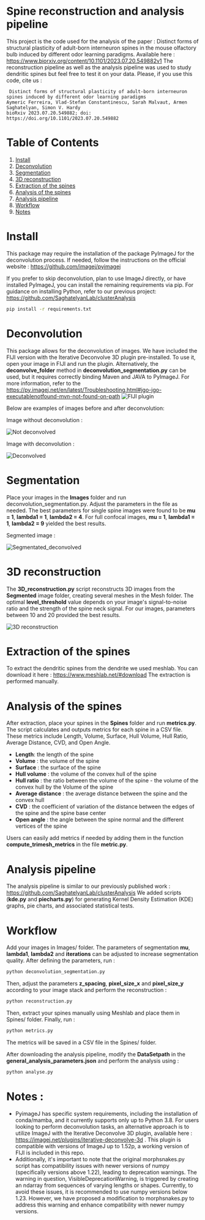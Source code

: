 # Spine reconstruction and analysis pipeline

This project is the code used for the analysis of the paper : Distinct forms of structural plasticity of adult-born interneuron spines in the mouse olfactory bulb induced by different odor learning paradigms. Available here : https://www.biorxiv.org/content/10.1101/2023.07.20.549882v1
The reconstruction pipeline as well as the analysis pipeline was used to study dendritic spines but feel free to test it on your data. Please, if you use this code, cite us :
```
 Distinct forms of structural plasticity of adult-born interneuron spines induced by different odor learning paradigms
Aymeric Ferreira, Vlad-Stefan Constantinescu, Sarah Malvaut, Armen Saghatelyan, Simon V. Hardy
bioRxiv 2023.07.20.549882; doi: https://doi.org/10.1101/2023.07.20.549882 
```

# Table of Contents
1. [Install](#Install)
2. [Deconvolution](#Deconvolution)
3. [Segmentation](#Segmentation)
4. [3D reconstruction](#3D-reconstruction)
5. [Extraction of the spines](#Extraction-of-the-spines)
6. [Analysis of the spines](#Analysis-of-the-spines)
7. [Analysis pipeline](#Analysis-pipeline)
8. [Workflow](#Workflow)
9. [Notes](#Notes)

# Install

This package may require the installation of the package PyImageJ for the deconvolution process. If needed, follow the instructions on the official website : https://github.com/imagej/pyimagej

 If you prefer to skip deconvolution, plan to use ImageJ directly, or have installed PyImageJ, you can install the remaining requirements via pip. For guidance on installing Python, refer to our previous project:  https://github.com/SaghatelyanLab/clusterAnalysis


```bash
pip install -r requirements.txt
```

# Deconvolution

This package allows for the deconvolution of images. We have included the FIJI version with the Iterative Deconvolve 3D plugin pre-installed. To use it, open your image in FIJI and run the plugin. Alternatively, the **deconvolve_folder** method in **deconvolution_segmentation.py** can be used, but it requires correctly binding Maven and JAVA to PyImageJ. For more information, refer to the https://py.imagej.net/en/latest/Troubleshooting.html#jgo-jgo-executablenotfound-mvn-not-found-on-path
![FIJI plugin](github_images/fiji_plugin.png)

Below are examples of images before and after deconvolution:

Image without deconvolution :

![Not deconvolved](github_images/MAX_not_deconvolved.png)

Image with deconvolution :

![Deconvolved](github_images/MAX_deconvolved.png)

# Segmentation

Place your images in the **Images** folder and run deconvolution_segmentation.py. Adjust the parameters in the file as needed. The best parameters for single spine images were found to be **mu = 1**, **lambda1 = 1**, **lambda2 = 4**. For full confocal images, **mu = 1**, **lambda1 = 1**, **lambda2 = 9** yielded the best results.

Segmented image : 

![Segmentated_deconvolved](github_images/MAX_deconvolved_0_1_4.png)

# 3D reconstruction

The **3D_reconstruction.py** script reconstructs 3D images from the **Segmented** image folder, creating several meshes in the Mesh folder. The optimal **level_threshold** value depends on your image's signal-to-noise ratio and the strength of the spine neck signal. For our images, parameters between 10 and 20 provided the best results.

![3D reconstruction](github_images/3D_reconstruction00.png)

# Extraction of the spines

To extract the dendritic spines from the dendrite we used meshlab. You can download it here : https://www.meshlab.net/#download
The extraction is performed manually.

# Analysis of the spines

After extraction, place your spines in the **Spines** folder and run **metrics.py**. The script calculates and outputs metrics for each spine in a CSV file. These metrics include Length, Volume, Surface, Hull Volume, Hull Ratio, Average Distance, CVD, and Open Angle.
- **Length**: the length of the spine
- **Volume** : the volume of the spine
- **Surface** : the surface of the spine
- **Hull volume** : the volume of the convex hull of the spine
- **Hull ratio** : the ratio between the volume of the spine - the volume of the convex hull by the Volume of the spine
- **Average distance** : the average distance between the spine and the convex hull
- **CVD** : the coefficient of variation of the distance between the edges of the spine and the spine base center
- **Open angle** : the angle between the spine normal and the different vertices of the spine

Users can easily add metrics if needed by adding them in the function **compute_trimesh_metrics** in the file **metric.py**.

# Analysis pipeline 

The analysis pipeline is similar to our previously published work : https://github.com/SaghatelyanLab/clusterAnalysis
We added scripts (**kde.py** and **piecharts.py**) for generating Kernel Density Estimation (KDE) graphs, pie charts, and associated statistical tests.

# Workflow

Add your images in Images/ folder. The parameters of segmentation **mu**, **lambda1**, **lambda2** and **iterations** can be adjusted to increase segmentation quality. 
After defining the parameters, run :

```bash
python deconvolution_segmentation.py
```

Then, adjust the parameters **z_spacing**, **pixel_size_x** and **pixel_size_y** according to your image stack and perform the reconstruction :

```bash
python reconstruction.py
```

Then, extract your spines manually using Meshlab and place them in Spines/ folder. Finally, run :

```bash
python metrics.py
```

The metrics will be saved in a CSV file in the Spines/ folder.

After downloading the analysis pipeline, modify the **DataSetpath** in the **general_analysis_parameters.json** and perform the analysis using :

```bash
python analyse.py
```


# Notes :

- PyimageJ has specific system requirements, including the installation of conda/mamba, and it currently supports only up to Python 3.8.  For users looking to perform deconvolution tasks, an alternative approach is to utilize ImageJ with the Iterative Deconvolve 3D plugin, available here : https://imagej.net/plugins/iterative-deconvolve-3d . This plugin is compatible with versions of ImageJ up to 1.52p, a working version of FIJI is included in this repo.
- Additionally, it's important to note that the original morphsnakes.py script has compatibility issues with newer versions of numpy (specifically versions above 1.22), leading to deprecation warnings. The warning in question, VisibleDeprecationWarning, is triggered by creating an ndarray from sequences of varying lengths or shapes. Currently, to avoid these issues, it is recommended to use numpy versions below 1.23. However, we have proposed a modification to morphsnakes.py to address this warning and enhance compatibility with newer numpy versions.
